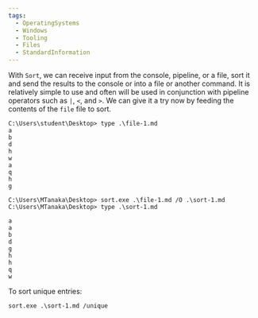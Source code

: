 ```yaml
---
tags:
  - OperatingSystems
  - Windows
  - Tooling
  - Files
  - StandardInformation
---
```

With `Sort`, we can receive input from the console, pipeline, or a file, sort it and send the results to the console or into a file or another command. It is relatively simple to use and often will be used in conjunction with pipeline operators such as `|`, `<`, and `>`. We can give it a try now by feeding the contents of the `file` file to sort.

```cmd-session
C:\Users\student\Desktop> type .\file-1.md
a
b
d
h
w
a
q
h
g

C:\Users\MTanaka\Desktop> sort.exe .\file-1.md /O .\sort-1.md
C:\Users\MTanaka\Desktop> type .\sort-1.md

a
a
b
d
g
h
h
q
w
```


To sort unique entries:

```cmd-session
sort.exe .\sort-1.md /unique
```